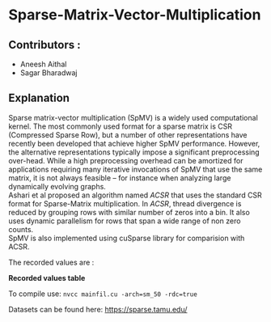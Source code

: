 # Sparse-Matrix-Vector-Multiplication

## Contributors : 
* Aneesh Aithal
* Sagar Bharadwaj


## Explanation
Sparse matrix-vector multiplication (SpMV) is a widely used computational kernel. The most commonly used format for a sparse matrix is CSR (Compressed Sparse Row), but a number of other representations have recently been developed that achieve higher SpMV performance. However, the alternative representations typically impose a significant preprocessing over-head. While a high preprocessing overhead can be amortized for applications requiring many iterative invocations of SpMV that use the same matrix, it is not always feasible – for instance when analyzing large dynamically evolving graphs.
<br/>
Ashari et al proposed an algorithm named *ACSR* that uses the standard CSR format for Sparse-Matrix multiplication. In *ACSR*, thread divergence is reduced by grouping rows with similar number of zeros into a bin. It also uses dynamic parallelism for rows that span a wide range of non zero counts.
<br/>
SpMV is also implemented using cuSparse library for comparision with ACSR.
<br/>

The recorded values are : 

**Recorded values table**

To compile use:
`nvcc mainfil.cu -arch=sm_50 -rdc=true`

Datasets can be found here: https://sparse.tamu.edu/
